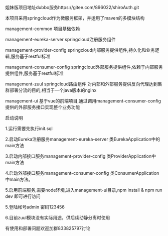 姐妹版项目地址dubbo服务https://gitee.com/896022/shiroAuth.git

本项目采用springcloud作为微服务框架，并运用了maven的多模块结构

management-common 项目基础依赖

management-eureka-server springcloud注册服务组件

management-provider-config springcloud内部服务提供组件,持久化和业务逻辑,服务基于restful标准

management-consumer-config springcloud外部服务提供组件,依赖于内部服务提供组件,服务基于restful标准

management-zuul springcloud路由组件 对内部和外部服务提供反向代理达到集群部署分流的目的,相当于一个java版本的nginx

management-ui 基于vue的前端项目,通过调用management-consumer-config提供的外部服务接口实现整个业务功能


启动说明

1.运行需要先执行init.sql

2.启动Eureka注册服务management-eureka-server 类EurekaApplication中的main方法

3.启动内部接口服务management-provider-config 类ProviderApplication中main方法

4.启动外部接口服务management-consumer-config 类ConsumerApplication中main方法。

5.启用前端服务,需要node环境,进入management-ui目录,npm install & npm run dev 即可进行访问

5.登陆帐号admin 密码123456

6.目前zuul模块没有实际用途，供后续动静分离时使用


有使用和部署问题欢迎加群833825797讨论